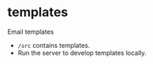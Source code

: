 # templates

Email templates

* `/src` contains templates.
* Run the server to develop templates locally.

